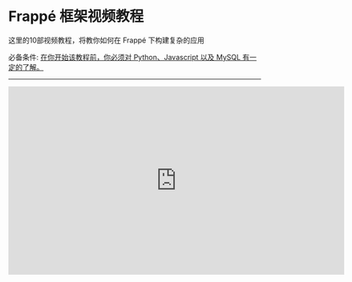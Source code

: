 <!-- add-breadcrumbs -->
# Frappé 框架视频教程

这里的10部视频教程，将教你如何在 Frappé 下构建复杂的应用

必备条件: <a href="/docs/user/en/tutorial/before.html" target="_blank">在你开始该教程前，你必须对  Python、Javascript 以及 MySQL 有一定的了解。</a>

---

<iframe width="670" height="376" src="https://www.youtube.com/embed/videoseries?list=PL3lFfCEoMxvzHtsZHFJ4T3n5yMM3nGJ1W" frameborder="0" allowfullscreen></iframe>